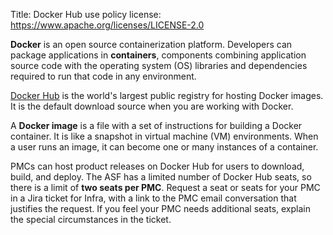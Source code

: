 Title: Docker Hub use policy license: https://www.apache.org/licenses/LICENSE-2.0


**Docker** is an open source containerization platform. Developers can package applications in **containers**, components combining application source code with the operating system (OS) libraries and dependencies required to run that code in any environment. 

<a href="https://hub.docker.com/" target="_blank">Docker Hub</a> is the world's largest public registry for hosting Docker images. It is the default download source when you are working with Docker.

A **Docker image** is a file with a set of instructions for building a Docker container. It is like a snapshot in virtual machine (VM) environments. When a user runs an image, it can become one or many instances of a container.

PMCs can host product releases on Docker Hub for users to download, build, and deploy. The ASF has a limited number of Docker Hub seats, so there is a limit of **two seats per PMC**. Request a seat or seats for your PMC in a Jira ticket for Infra, with a link to the PMC email conversation that justifies the request. If you feel your PMC needs additional seats, explain the special circumstances in the ticket.
